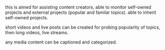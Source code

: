 this is aimed for assisting content creators, able to monitor self-owned projects and external projects (popular and familar topics). able to inherit self-owned projects.

short videos and live posts can be created for probing popularity of topics, then long videos, live streams.

any media content can be captioned and categorized.
